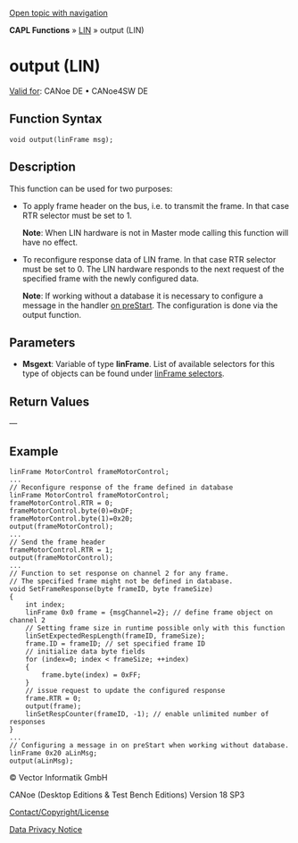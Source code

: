 [Open topic with navigation](../../../../../CANoeDEFamily.htm#Topics/CAPLFunctions/LIN/Functions/CAPLfunctionLINOutput.md)

**CAPL Functions** » [LIN](../CAPLfunctionsLINOverview.md) » output (LIN)

# output (LIN)

[Valid for](../../../Shared/FeatureAvailability.md): CANoe DE • CANoe4SW DE

## Function Syntax

```plaintext
void output(linFrame msg);
```

## Description

This function can be used for two purposes:

- To apply frame header on the bus, i.e. to transmit the frame. In that case RTR selector must be set to 1.

  **Note**: When LIN hardware is not in Master mode calling this function will have no effect.

- To reconfigure response data of LIN frame. In that case RTR selector must be set to 0. The LIN hardware responds to the next request of the specified frame with the newly configured data.

  **Note**: If working without a database it is necessary to configure a message in the handler [on preStart](../../Other/EventProcedures/CAPLfunctionsEventproceduresMeasurementSystem.md). The configuration is done via the output function.

## Parameters

- **Msgext**: Variable of type **linFrame**. List of available selectors for this type of objects can be found under [linFrame selectors](../Selectors/CAPLfunctionLINMessage.md).

## Return Values

—

## Example

```plaintext
linFrame MotorControl frameMotorControl;
...
// Reconfigure response of the frame defined in database 
linFrame MotorControl frameMotorControl;
frameMotorControl.RTR = 0;
frameMotorControl.byte(0)=0xDF;
frameMotorControl.byte(1)=0x20;
output(frameMotorControl);
...
// Send the frame header
frameMotorControl.RTR = 1;
output(frameMotorControl);
...
// Function to set response on channel 2 for any frame.
// The specified frame might not be defined in database.
void SetFrameResponse(byte frameID, byte frameSize)
{
    int index;
    linFrame 0x0 frame = {msgChannel=2}; // define frame object on channel 2
    // Setting frame size in runtime possible only with this function
    linSetExpectedRespLength(frameID, frameSize);
    frame.ID = frameID; // set specified frame ID
    // initialize data byte fields
    for (index=0; index < frameSize; ++index)
    {
        frame.byte(index) = 0xFF;
    }
    // issue request to update the configured response
    frame.RTR = 0;
    output(frame);
    linSetRespCounter(frameID, -1); // enable unlimited number of responses
}
...
// Configuring a message in on preStart when working without database.
linFrame 0x20 aLinMsg;
output(aLinMsg);
```

© Vector Informatik GmbH

CANoe (Desktop Editions & Test Bench Editions) Version 18 SP3

[Contact/Copyright/License](../../../Shared/ContactCopyrightLicense.md)

[Data Privacy Notice](https://www.vector.com/int/en/company/get-info/privacy-policy/)
